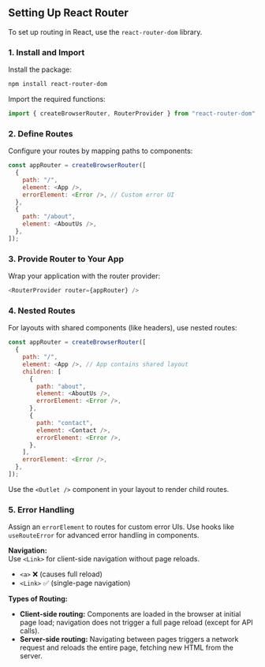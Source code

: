 ## Setting Up React Router

To set up routing in React, use the `react-router-dom` library.

### 1. Install and Import

Install the package:

```bash
npm install react-router-dom
```

Import the required functions:

```js
import { createBrowserRouter, RouterProvider } from "react-router-dom";
```

### 2. Define Routes

Configure your routes by mapping paths to components:

```js
const appRouter = createBrowserRouter([
  {
    path: "/",
    element: <App />,
    errorElement: <Error />, // Custom error UI
  },
  {
    path: "/about",
    element: <AboutUs />,
  },
]);
```

### 3. Provide Router to Your App

Wrap your application with the router provider:

```js
<RouterProvider router={appRouter} />
```

### 4. Nested Routes

For layouts with shared components (like headers), use nested routes:

```js
const appRouter = createBrowserRouter([
  {
    path: "/",
    element: <App />, // App contains shared layout
    children: [
      {
        path: "about",
        element: <AboutUs />,
        errorElement: <Error />,
      },
      {
        path: "contact",
        element: <Contact />,
        errorElement: <Error />,
      },
    ],
    errorElement: <Error />,
  },
]);
```

Use the `<Outlet />` component in your layout to render child routes.

### 5. Error Handling

Assign an `errorElement` to routes for custom error UIs. Use hooks like `useRouteError` for advanced error handling in components.

**Navigation:**  
Use `<Link>` for client-side navigation without page reloads.  
- `<a>` ❌ (causes full reload)  
- `<Link>` ✅ (single-page navigation)

**Types of Routing:**
- **Client-side routing:** Components are loaded in the browser at initial page load; navigation does not trigger a full page reload (except for API calls).
- **Server-side routing:** Navigating between pages triggers a network request and reloads the entire page, fetching new HTML from the server.

